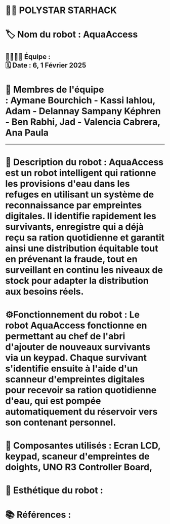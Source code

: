 # 🌟🤖 POLYSTAR STARHACK 

#  🏷️ Nom du robot :  AquaAccess

## 👨‍💻👩‍💻 Équipe :  <br> 🗓️ Date : 6,  1 Février 2025

# 👥 Membres de l'équipe <br> : Aymane Bourchich - Kassi lahlou, Adam - Delannay Sampany Képhren - Ben Rabhi, Jad - Valencia Cabrera, Ana Paula

<hr style="border-color: #40E0D0; border-width: 5px;">


# 📄 Description du robot :  AquaAccess est un robot intelligent qui rationne les provisions d'eau dans les refuges en utilisant un système de reconnaissance par empreintes digitales. Il identifie rapidement les survivants, enregistre qui a déjà reçu sa ration quotidienne et garantit ainsi une distribution équitable tout en prévenant la fraude, tout en surveillant en continu les niveaux de stock pour adapter la distribution aux besoins réels.

# ⚙️Fonctionnement du robot : Le robot AquaAccess fonctionne en permettant au chef de l'abri d'ajouter de nouveaux survivants via un keypad. Chaque survivant s'identifie ensuite à l'aide d'un scanneur d'empreintes digitales pour recevoir sa ration quotidienne d'eau, qui est pompée automatiquement du réservoir vers son contenant personnel.

# 🧩 Composantes utilisés :  Ecran LCD, keypad, scaneur d'empreintes de doights, UNO R3 Controller Board, 

# 🎨 Esthétique du robot :

# 📚 Références :
